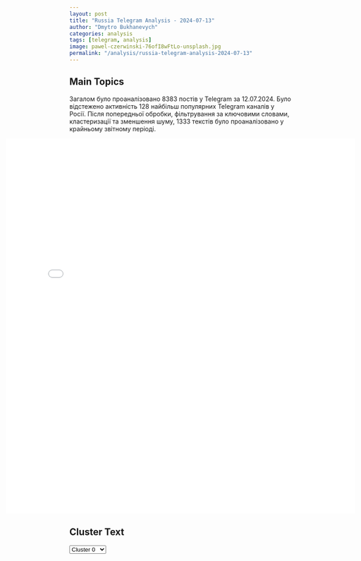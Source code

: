 ```yaml
---
layout: post
title: "Russia Telegram Analysis - 2024-07-13"
author: "Dmytro Bukhanevych"
categories: analysis
tags: [telegram, analysis]
image: pawel-czerwinski-76ofI8wFtLo-unsplash.jpg
permalink: "/analysis/russia-telegram-analysis-2024-07-13"
---
```


<style>
    /* Adjusting iframe-container styles */
    .wide-iframe-container {
        width: calc(100% + 30vw);  /* Extending the width */
        margin-left: -15vw;       /* Negative margin to push to the left */
        overflow: hidden;         /* In case the iframe content spills over */
    }

    .wide-iframe-container iframe {
        width: 100%;  /* Making the iframe take the full width of its container */
        border: none; /* Removing any borders from the iframe */
    }

    /* Toggle mechanism */
    .hidden {
        display: none;
    }
    
    .show-content-target:checked + .show-content {
        display: block;
    }
</style>

<h2>Main Topics</h2>
<p>Загалом було проаналізовано 8383 постів у Telegram за 12.07.2024. Було відстежено активність 128 найбільш популярних Telegram каналів у Росії. Після попередньої обробки, фільтрування за ключовими словами, кластеризації та зменшення шуму, 1333 текстів було проаналізовано у крайньому звітному періоді.</p>
<!-- Embedding Main Plotly Visualization -->
<div class="wide-iframe-container">
    <iframe src="{{site.baseurl}}/visualizations/2024-07-13/fig_topics_time.html" height="850"></iframe>
</div>


<h2>Cluster Text</h2>

<!-- Dropdown to select a cluster -->
<select id="clusterSelector" onchange="displayClusterText()">
<option value="0">Cluster 0</option><option value="1">Cluster 1</option><option value="2">Cluster 2</option><option value="3">Cluster 3</option><option value="4">Cluster 4</option><option value="5">Cluster 5</option><option value="6">Cluster 6</option><option value="7">Cluster 7</option><option value="8">Cluster 8</option><option value="9">Cluster 9</option><option value="10">Cluster 10</option><option value="11">Cluster 11</option><option value="12">Cluster 12</option><option value="13">Cluster 13</option><option value="14">Cluster 14</option><option value="15">Cluster 15</option><option value="16">Cluster 16</option>
</select>

<!-- Display area for the selected cluster's text -->
<div id="clusterTextDisplay" class="hidden"></div>

<script type="text/javascript">
    var clusterDetails = {"0": "<b>Total Posts:</b> 24<br><b>Date:</b> 2024-07-12 10:34:10+00:00<br><b>Author:</b> tele_eve<br><b>Link:</b> https://t.me/s/tele_eve/18247<br><b>Subscribers:</b> 391326<br><b>Text:</b> \u0422\u0435\u043a\u0441\u0442: \ud83c\uddf7\ud83c\uddfa\u0420\u043e\u0441\u043a\u043e\u043c\u043d\u0430\u0434\u0437\u043e\u0440 \u0437\u0430\u0431\u043b\u043e\u043a\u0438\u0440\u043e\u0432\u0430\u043b \u0424\u0438\u043a\u0431\u0443\u043a\u0421\u0430\u0439\u0442 \u0441 \u0444\u0430\u043d\u0444\u0438\u043a\u0430\u043c\u0438 \u2014 \u0444\u0430\u043d\u0430\u0442\u0441\u043a\u0438\u043c\u0438 \u043f\u0440\u043e\u0438\u0437\u0432\u0435\u0434\u0435\u043d\u0438\u044f\u043c\u0438 \u043f\u043e \u043c\u043e\u0442\u0438\u0432\u0430\u043c \u043a\u043d\u0438\u0433, \u043a\u0438\u043d\u043e, \u0441\u0435\u0440\u0438\u0430\u043b\u043e\u0432, \u0430\u043d\u0438\u043c\u0430\u0446\u0438\u0439 \u2014 \u0424\u0438\u043a\u0431\u0443\u043a \u043f\u043e\u044f\u0432\u0438\u043b\u0441\u044f \u0432 \u043f\u0435\u0440\u0435\u0447\u043d\u0435 \u0437\u0430\u0431\u043b\u043e\u043a\u0438\u0440\u043e\u0432\u0430\u043d\u043d\u044b\u0445 \u0440\u0435\u0441\u0443\u0440\u0441\u043e\u0432 \u0420\u043e\u0441\u043a\u043e\u043c\u043d\u0430\u0434\u0437\u043e\u0440\u0430 (\u0420\u041a\u041d). \u041f\u0440\u0435\u0434\u043f\u043e\u043b\u043e\u0436\u0438\u0442\u0435\u043b\u044c\u043d\u0430\u044f \u043f\u0440\u0438\u0447\u0438\u043d\u0430 \u0431\u043b\u043e\u043a\u0438\u0440\u043e\u0432\u043a\u0438 \u2014 \u0440\u0430\u0441\u043f\u0440\u043e\u0441\u0442\u0440\u0430\u043d\u0435\u043d\u0438\u0435 \u043c\u0430\u0442\u0435\u0440\u0438\u0430\u043b\u043e\u0432, \u0441\u0432\u044f\u0437\u0430\u043d\u043d\u044b\u0445 \u0441 \u041b\u0413\u0411\u0422* \u043f\u0440\u043e\u043f\u0430\u0433\u0430\u043d\u0434\u043e\u0439.\u0421\u043e\u0433\u043b\u0430\u0441\u043d\u043e \u043e\u0442\u043a\u0440\u044b\u0442\u044b\u043c \u0434\u0430\u043d\u043d\u044b\u043c \u0437\u0430 \u043f\u0440\u043e\u0448\u043b\u044b\u0439 \u0433\u043e\u0434, \u0424\u0438\u043a\u0431\u0443\u043a \u044f\u0432\u043b\u044f\u0435\u0442\u0441\u044f \u0441\u0430\u043c\u044b\u043c \u0431\u043e\u043b\u044c\u0448\u0438\u043c \u0440\u0443\u0441\u0441\u043a\u043e\u044f\u0437\u044b\u0447\u043d\u044b\u043c \u0438\u043d\u0442\u0435\u0440\u043d\u0435\u0442-\u0440\u0435\u0441\u0443\u0440\u0441\u043e\u043c \u0434\u043b\u044f \u043e\u043d\u043b\u0430\u0439\u043d-\u043f\u0443\u0431\u043b\u0438\u043a\u0430\u0446\u0438\u0439. \u041f\u0440\u0438 \u0447\u0435\u043c \u043e\u0442\u043c\u0435\u0447\u0430\u0435\u0442\u0441\u044f, \u0447\u0442\u043e \u043d\u0430 \u043f\u043b\u043e\u0449\u0430\u0434\u043a\u0435 \u0434\u043b\u0438\u0442\u0435\u043b\u044c\u043d\u043e\u0435 \u0432\u0440\u0435\u043c\u044f \u043f\u0443\u0431\u043b\u0438\u043a\u0443\u044e\u0442\u0441\u044f \u043d\u0435 \u0442\u043e\u043b\u044c\u043a\u043e \u0444\u0430\u043d\u0444\u0438\u043a\u0438, \u043d\u043e \u0438 \u043e\u0440\u0438\u0433\u0438\u043d\u0430\u043b\u044c\u043d\u044b\u0435 \u0438\u0441\u0442\u043e\u0440\u0438\u0438 \u0438 \u043b\u0438\u0442\u0435\u0440\u0430\u0442\u0443\u0440\u043e\u0432\u0435\u0434\u0447\u0435\u0441\u043a\u0438\u0435 \u0441\u0442\u0430\u0442\u044c\u0438 \u043d\u0430\u0447\u0438\u043d\u0430\u044e\u0449\u0438\u0445 \u0430\u0432\u0442\u043e\u0440\u043e\u0432. \u0420\u043e\u0441\u043a\u043e\u043c\u043d\u0430\u0434\u0437\u043e\u0440 \u0440\u0430\u043d\u0435\u0435 \u0443\u0436\u0435 \u043d\u0435\u043e\u0434\u043d\u043e\u043a\u0440\u0430\u0442\u043d\u043e \u0442\u0440\u0435\u0431\u043e\u0432\u0430\u043b \u043e\u0442 \u0432\u043b\u0430\u0434\u0435\u043b\u044c\u0446\u0435\u0432 \u0424\u0438\u043a\u0431\u0443\u043a\u0430 \u0443\u0434\u0430\u043b\u0438\u0442\u044c \u0437\u0430\u043f\u0440\u0435\u0449\u0435\u043d\u043d\u044b\u0439 \u0432 \u0420\u043e\u0441\u0441\u0438\u0438 \u043a\u043e\u043d\u0442\u0435\u043d\u0442, \u043f\u0440\u043e\u043f\u0430\u0433\u0430\u043d\u0434\u0438\u0440\u0443\u044e\u0449\u0438\u0439 \u0434\u0432\u0438\u0436\u0435\u043d\u0438\u0435 \u041b\u0413\u0411\u0422*. \u041d\u0430 \u0442\u0440\u0435\u0431\u043e\u0432\u0430\u043d\u0438\u044f \u0432\u0435\u0434\u043e\u043c\u0441\u0442\u0432\u0430 \u0441\u043e\u0437\u0434\u0430\u0442\u0435\u043b\u0438 \u043f\u043b\u043e\u0449\u0430\u0434\u043a\u0438, \u043f\u043e \u0438\u043d\u0444\u043e\u0440\u043c\u0430\u0446\u0438\u0438 \u043e\u0442\u0435\u0447\u0435\u0441\u0442\u0432\u0435\u043d\u043d\u044b\u0445 \u0421\u041c\u0418, \u043d\u0438\u043a\u0430\u043a \u043d\u0435 \u043e\u0442\u0432\u0435\u0447\u0430\u043b\u0438.*\u0434\u0432\u0438\u0436\u0435\u043d\u0438\u0435 \u043f\u0440\u0438\u0437\u043d\u0430\u043d\u043e \u044d\u043a\u0441\u0442\u0440\u0435\u043c\u0438\u0441\u0442\u0441\u043a\u0438\u043c \u0438 \u0442\u0435\u0440\u0440\u043e\u0440\u0438\u0441\u0442\u0441\u043a\u0438\u043c \u043d\u0430 \u0442\u0435\u0440\u0440\u0438\u0442\u043e\u0440\u0438\u0438 \u0420\u0424#\u0440\u043e\u0441\u0441\u0438\u044f #\u043a\u0443\u043b\u044c\u0442\u0443\u0440\u0430 #\u043e\u0431\u0449\u0435\u0441\u0442\u0432\u043e", "1": "<b>Total Posts:</b> 46<br><b>Date:</b> 2024-07-12 14:05:48+00:00<br><b>Author:</b> ru2ch<br><b>Link:</b> https://t.me/s/ru2ch/117492<br><b>Subscribers:</b> 513327<br><b>Text:</b> \u0422\u0435\u043a\u0441\u0442: \u2757\ufe0f\u041f\u0443\u0442\u0438\u043d \u043f\u043e\u0434\u043f\u0438\u0441\u0430\u043b \u0437\u0430\u043a\u043e\u043d, \u0432\u0432\u043e\u0434\u044f\u0449\u0438\u0439 \u0441 2025 \u0433\u043e\u0434\u0430 \u043f\u0440\u043e\u0433\u0440\u0435\u0441\u0441\u0438\u0432\u043d\u0443\u044e \u0448\u043a\u0430\u043b\u0443 \u041d\u0414\u0424\u041b \u0441\u043e \u0441\u0442\u0430\u0432\u043a\u0430\u043c\u0438 \u043e\u0442 13% \u0434\u043e 22%", "2": "<b>Total Posts:</b> 30<br><b>Date:</b> 2024-07-12 19:26:50+00:00<br><b>Author:</b> ivan_utenkov13<br><b>Link:</b> https://t.me/s/ivan_utenkov13/57595<br><b>Subscribers:</b> 400094<br><b>Text:</b> \u0422\u0435\u043a\u0441\u0442: \u26a1\ufe0f\u0428\u0435\u0444 \u041f\u0435\u043d\u0442\u0430\u0433\u043e\u043d\u0430 \u041e\u0441\u0442\u0438\u043d \u043f\u0440\u043e\u0432\u0435\u043b \u0442\u0435\u043b\u0435\u0444\u043e\u043d\u043d\u044b\u0439 \u0440\u0430\u0437\u0433\u043e\u0432\u043e\u0440 \u0441 \u043c\u0438\u043d\u0438\u0441\u0442\u0440\u043e\u043c \u043e\u0431\u043e\u0440\u043e\u043d\u044b \u0420\u0424 \u0411\u0435\u043b\u043e\u0443\u0441\u043e\u0432\u044b\u043c, \u043e\u043d \u0441\u0442\u0430\u043b \u0432\u0442\u043e\u0440\u044b\u043c \u0437\u0430 \u043c\u0435\u0441\u044f\u0446, \u2014 \u0430\u043c\u0435\u0440\u0438\u043a\u0430\u043d\u0441\u043a\u043e\u0435 \u0432\u0435\u0434\u043e\u043c\u0441\u0442\u0432\u043e.\u041e\u0441\u0442\u0438\u043d \u0432 \u0440\u0430\u0437\u0433\u043e\u0432\u043e\u0440\u0435 \u043f\u043e\u0434\u0447\u0435\u0440\u043a\u043d\u0443\u043b \u0432\u0430\u0436\u043d\u043e\u0441\u0442\u044c \u0441\u043e\u0445\u0440\u0430\u043d\u0435\u043d\u0438\u044f \u043e\u0442\u043a\u0440\u044b\u0442\u044b\u043c\u0438 \u043a\u0430\u043d\u0430\u043b\u043e\u0432 \u0441\u0432\u044f\u0437\u0438 \u043c\u0435\u0436\u0434\u0443 \u0420\u043e\u0441\u0441\u0438\u0435\u0439 \u0438 \u0421\u0428\u0410.", "3": "<b>Total Posts:</b> 284<br><b>Date:</b> 2024-07-12 17:45:04+00:00<br><b>Author:</b> ukraina_ru<br><b>Link:</b> https://t.me/s/ukraina_ru/208315<br><b>Subscribers:</b> 436817<br><b>Text:</b> \u0422\u0435\u043a\u0441\u0442: \ud83d\ude80 \u0420\u0430\u043a\u0435\u0442\u043d\u044b\u0439 \u0443\u0434\u0430\u0440 \u0431\u044b\u043b \u043d\u0430\u043d\u0435\u0441\u0435\u043d \u043f\u043e \u043e\u0431\u044a\u0435\u043a\u0442\u0443 \u0432 \u041a\u043e\u043d\u0441\u0442\u0430\u043d\u0442\u0438\u043d\u043e\u0432\u043a\u0435, \u0433\u0434\u0435 \u0412\u0421\u0423 \u0440\u0435\u043c\u043e\u043d\u0442\u0438\u0440\u043e\u0432\u0430\u043b\u0438 \u0438 \u043e\u0431\u043e\u0440\u0443\u0434\u043e\u0432\u0430\u043b\u0438 \u043f\u0438\u043a\u0430\u043f\u044b, \u2014 \u0441\u043e\u043e\u0431\u0449\u0438\u043b \u043a\u043e\u043e\u0440\u0434\u0438\u043d\u0430\u0442\u043e\u0440 \u043d\u0438\u043a\u043e\u043b\u0430\u0435\u0432\u0441\u043a\u043e\u0433\u043e \u043f\u043e\u0434\u043f\u043e\u043b\u044c\u044f \u041b\u0435\u0431\u0435\u0434\u0435\u0432\"\u041f\u0440\u0438\u043b\u0435\u0442\u0435\u043b\u043e \u0437\u043d\u0430\u0442\u043d\u043e\", \u2014 \u043f\u0440\u043e\u043a\u043e\u043c\u043c\u0435\u043d\u0442\u0438\u0440\u043e\u0432\u0430\u043b\u0438 \u0432 \u043f\u043e\u0434\u043f\u043e\u043b\u044c\u0435.\u0414\u0440\u0443\u0433\u0438\u0435 \u043d\u043e\u0432\u043e\u0441\u0442\u0438 \u043a \u044d\u0442\u043e\u043c\u0443 \u0447\u0430\u0441\u0443:\ud83d\udfe6 \u0422\u0435\u043b\u0435\u0444\u043e\u043d\u043d\u044b\u0439 \u0440\u0430\u0437\u0433\u043e\u0432\u043e\u0440 \u043c\u0438\u043d\u0438\u0441\u0442\u0440\u0430 \u043e\u0431\u043e\u0440\u043e\u043d\u044b \u0410\u043d\u0434\u0440\u0435\u044f \u0411\u0435\u043b\u043e\u0443\u0441\u043e\u0432\u0430 \u0438 \u0433\u043b\u0430\u0432\u044b \u041f\u0435\u043d\u0442\u0430\u0433\u043e\u043d\u0430 \u041b\u043b\u043e\u0439\u0434\u0430 \u041e\u0441\u0442\u0438\u043d\u0430 12 \u0438\u044e\u043b\u044f \u0441\u043e\u0441\u0442\u043e\u044f\u043b\u0441\u044f \u043f\u043e \u0438\u043d\u0438\u0446\u0438\u0430\u0442\u0438\u0432\u0435 \u0440\u043e\u0441\u0441\u0438\u0439\u0441\u043a\u043e\u0439 \u0441\u0442\u043e\u0440\u043e\u043d\u044b, \u0441\u043e\u043e\u0431\u0449\u0438\u043b\u0438 \u0432 \u041c\u0438\u043d\u043e\u0431\u043e\u0440\u043e\u043d\u044b;\ud83d\udfe6 \u0412 \u0432\u0435\u0434\u043e\u043c\u0441\u0442\u0432\u0435 \u043e\u0442\u043c\u0435\u0442\u0438\u043b\u0438, \u0447\u0442\u043e \u043e\u0431\u0441\u0443\u0436\u0434\u0430\u043b\u0441\u044f \u0432\u043e\u043f\u0440\u043e\u0441 \u043f\u0440\u0435\u0434\u043e\u0442\u0432\u0440\u0430\u0449\u0435\u043d\u0438\u044f \u0443\u0433\u0440\u043e\u0437 \u0431\u0435\u0437\u043e\u043f\u0430\u0441\u043d\u043e\u0441\u0442\u0438 \u0438 \u0441\u043d\u0438\u0436\u0435\u043d\u0438\u044f \u0440\u0438\u0441\u043a\u0430 \u0432\u043e\u0437\u043c\u043e\u0436\u043d\u043e\u0439 \u044d\u0441\u043a\u0430\u043b\u0430\u0446\u0438\u0438;\ud83d\udfe6 \u0412\u041a\u0421 \u0420\u0424 \u0438\u0437\u043c\u0435\u043d\u0438\u043b\u0438 \u0442\u0430\u043a\u0442\u0438\u043a\u0443 \u043e\u0431\u0441\u0442\u0440\u0435\u043b\u043e\u0432 \u0423\u043a\u0440\u0430\u0438\u043d\u044b, \u0437\u0430\u043f\u0443\u0441\u043a\u0438 \"\u041a\u0430\u043b\u0438\u0431\u0440\u043e\u0432\" \u0441 \u041a\u0430\u0441\u043f\u0438\u044f \u0442\u0435\u043f\u0435\u0440\u044c \u043f\u043e\u0447\u0442\u0438 \u043d\u0435\u0432\u043e\u0437\u043c\u043e\u0436\u043d\u043e \u0437\u0430\u0444\u0438\u043a\u0441\u0438\u0440\u043e\u0432\u0430\u0442\u044c, \u2014 Defense Express;\ud83d\udfe6 \u0414\u043e\u043b\u0436\u043d\u043e\u0441\u0442\u044c \u043f\u0440\u0435\u043f\u043e\u0434\u0430\u0432\u0430\u0442\u0435\u043b\u044f \u041e\u0411\u0416 \u0441 1 \u0441\u0435\u043d\u0442\u044f\u0431\u0440\u044f \u0431\u0443\u0434\u0435\u0442 \u043d\u0430\u0437\u044b\u0432\u0430\u0442\u044c\u0441\u044f \u043f\u0440\u0435\u043f\u043e\u0434\u0430\u0432\u0430\u0442\u0435\u043b\u044c-\u043e\u0440\u0433\u0430\u043d\u0438\u0437\u0430\u0442\u043e\u0440 \u043e\u0441\u043d\u043e\u0432 \u0431\u0435\u0437\u043e\u043f\u0430\u0441\u043d\u043e\u0441\u0442\u0438 \u0438 \u0437\u0430\u0449\u0438\u0442\u044b \u0420\u043e\u0434\u0438\u043d\u044b, \u0441\u043b\u0435\u0434\u0443\u0435\u0442 \u0438\u0437 \u043f\u043e\u0441\u0442\u0430\u043d\u043e\u0432\u043b\u0435\u043d\u0438\u044f \u041f\u0440\u0430\u0432\u0438\u0442\u0435\u043b\u044c\u0441\u0442\u0432\u0430 \u0420\u0424;\ud83d\udfe6 \u041d\u0430\u0446\u0438\u043e\u043d\u0430\u043b\u044c\u043d\u044b\u0439 \u0441\u043e\u0432\u0435\u0442 \u043f\u043e \u0442\u0435\u043b\u0435\u0432\u0438\u0434\u0435\u043d\u0438\u044e \u0438 \u0440\u0430\u0434\u0438\u043e\u0432\u0435\u0449\u0430\u043d\u0438\u044e \u0423\u043a\u0440\u0430\u0438\u043d\u044b \u0432\u043d\u0435\u0441 \u0430\u043a\u0442\u0451\u0440\u0430 \u0412\u043b\u0430\u0434\u0438\u043c\u0438\u0440\u0430 \u041c\u0430\u0448\u043a\u043e\u0432\u0430 \u0432 \u0441\u043f\u0438\u0441\u043e\u043a \u043b\u0438\u0446, \"\u0441\u043e\u0437\u0434\u0430\u044e\u0449\u0438\u0445 \u0443\u0433\u0440\u043e\u0437\u0443 \u043d\u0430\u0446\u0438\u043e\u043d\u0430\u043b\u044c\u043d\u043e\u0439 \u0431\u0435\u0437\u043e\u043f\u0430\u0441\u043d\u043e\u0441\u0442\u0438\" \u0441\u0442\u0440\u0430\u043d\u044b.\u0417\u043d\u0430\u0442\u044c \u0431\u043e\u043b\u044c\u0448\u0435 \u0441 \u0423\u043a\u0440\u0430\u0438\u043d\u0430.\u0440\u0443 \ud83d\udc4d", "4": "<b>Total Posts:</b> 263<br><b>Date:</b> 2024-07-12 03:51:10+00:00<br><b>Author:</b> dva_majors<br><b>Link:</b> https://t.me/s/dva_majors/47113<br><b>Subscribers:</b> 734663<br><b>Text:</b> \u0422\u0435\u043a\u0441\u0442: \u26a1\ufe0f\u0413\u0435\u043d\u0441\u0435\u043a \u041d\u0410\u0422\u041e \u0419\u0435\u043d\u0441 \u0421\u0442\u043e\u043b\u0442\u0435\u043d\u0431\u0435\u0440\u0433:\u00ab\u0415\u0434\u0438\u043d\u0441\u0442\u0432\u0435\u043d\u043d\u044b\u0439 \u0441\u043f\u043e\u0441\u043e\u0431 \u043f\u043e\u0440\u0430\u0437\u0438\u0442\u044c \u0432\u043e\u0435\u043d\u043d\u044b\u0435 \u0446\u0435\u043b\u0438, \u0440\u0430\u043a\u0435\u0442\u043d\u044b\u0435 \u0443\u0441\u0442\u0430\u043d\u043e\u0432\u043a\u0438 \u0438\u043b\u0438 \u0430\u044d\u0440\u043e\u0434\u0440\u043e\u043c\u044b, \u0441 \u043a\u043e\u0442\u043e\u0440\u044b\u0445 \u0432\u0435\u0434\u0443\u0442\u0441\u044f \u0430\u0442\u0430\u043a\u0438 \u043f\u0440\u043e\u0442\u0438\u0432 \u0423\u043a\u0440\u0430\u0438\u043d\u044b - \u044d\u0442\u043e \u043f\u043e\u0440\u0430\u0437\u0438\u0442\u044c \u0432\u043e\u0435\u043d\u043d\u044b\u0435 \u043e\u0431\u044a\u0435\u043a\u0442\u044b \u043d\u0430 \u0440\u043e\u0441\u0441\u0438\u0439\u0441\u043a\u043e\u0439 \u0442\u0435\u0440\u0440\u0438\u0442\u043e\u0440\u0438\u0438, \u043f\u043e\u044d\u0442\u043e\u043c\u0443 \u044f \u043f\u0440\u0438\u0432\u0435\u0442\u0441\u0442\u0432\u0443\u044e, \u0447\u0442\u043e \u0441\u043e\u044e\u0437\u043d\u0438\u043a\u0438 \u043e\u0441\u043b\u0430\u0431\u0438\u043b\u0438 \u0441\u0432\u043e\u0438 \u043e\u0433\u0440\u0430\u043d\u0438\u0447\u0435\u043d\u0438\u044f \u043d\u0430 \u043e\u0440\u0443\u0436\u0438\u0435, \u0438 \u043d\u0435\u0442 \u043d\u0438\u043a\u0430\u043a\u0438\u0445 \u0441\u043e\u043c\u043d\u0435\u043d\u0438\u0439 \u0432 \u0442\u043e\u043c, \u0447\u0442\u043e \u0423\u043a\u0440\u0430\u0438\u043d\u0430 \u0438\u043c\u0435\u0435\u0442 \u043f\u0440\u0430\u0432\u043e \u0435\u0433\u043e \u0438\u0441\u043f\u043e\u043b\u044c\u0437\u043e\u0432\u0430\u0442\u044c\u00bb\u2728\u0424\u043e\u0440\u043c\u0430\u043b\u044c\u043d\u044b\u0439 \u0433\u043b\u0430\u0432\u0430 \u0441\u0430\u043c\u043e\u0433\u043e \u043c\u043e\u0449\u043d\u043e\u0433\u043e \u043d\u0430 \u043f\u043b\u0430\u043d\u0435\u0442\u0435 \u0432\u043e\u0435\u043d\u043d\u043e\u0433\u043e \u0430\u043b\u044c\u044f\u043d\u0441\u0430 \u043f\u0440\u0438\u0437\u044b\u0432\u0430\u0435\u0442 \u0441\u0442\u0440\u0430\u043d\u044b \u0417\u0430\u043f\u0430\u0434\u0430 \u0440\u0430\u0437\u0440\u0435\u0448\u0438\u0442\u044c \u0431\u0438\u0442\u044c \u041d\u0410\u0422\u041e\u0432\u0441\u043a\u0438\u043c\u0438 \u0440\u0430\u043a\u0435\u0442\u0430\u043c\u0438 \u043f\u043e \u0432\u043e\u0435\u043d\u043d\u044b\u043c \u043e\u0431\u044a\u0435\u043a\u0442\u0430\u043c \u043d\u0430 \u0442\u0435\u0440\u0440\u0438\u0442\u043e\u0440\u0438\u0438 \u0420\u043e\u0441\u0441\u0438\u0438.\u041a\u0442\u043e \u0440\u0435\u0448\u0438\u043b, \u0447\u0442\u043e \u0431\u0443\u0434\u0443\u0442 \u043a\u0430\u043a\u0438\u0435-\u0442\u043e \"\u043f\u0435\u0440\u0435\u0433\u043e\u0432\u043e\u0440\u044b\" \u0438\u043b\u0438 \"\u0437\u0430\u043c\u0438\u0440\u0435\u043d\u0438\u0435\", \u043c\u044b \u043d\u0435 \u043f\u043e\u043d\u0438\u043c\u0430\u0435\u043c. \u042d\u043a\u043e\u043d\u043e\u043c\u0438\u0447\u0435\u0441\u043a\u0438\u0435, \u0432\u043e\u0435\u043d\u043d\u044b\u0435, \u043b\u043e\u0433\u0438\u0441\u0442\u0438\u0447\u0435\u0441\u043a\u0438\u0435, \u043f\u043e\u043b\u0438\u0442\u0438\u0447\u0435\u0441\u043a\u0438\u0435 \u0434\u0435\u0439\u0441\u0442\u0432\u0438\u044f \u0421\u0435\u0432\u0435\u0440\u043e\u0430\u0442\u043b\u0430\u043d\u0442\u0438\u0447\u0435\u0441\u043a\u043e\u0433\u043e \u0410\u043b\u044c\u044f\u043d\u0441\u0430 \u043d\u0430 \u044d\u0442\u043e \u043d\u0435 \u0443\u043a\u0430\u0437\u044b\u0432\u0430\u044e\u0442 \u0441\u043e\u0432\u0441\u0435\u043c.\u0414\u0432\u0430 \u043c\u0430\u0439\u043e\u0440\u0430", "5": "<b>Total Posts:</b> 81<br><b>Date:</b> 2024-07-12 07:06:38+00:00<br><b>Author:</b> sashakots<br><b>Link:</b> https://t.me/s/sashakots/47809<br><b>Subscribers:</b> 568381<br><b>Text:</b> \u0422\u0435\u043a\u0441\u0442: \u041f\u0443\u0442\u0438\u043d \u0438 \u0422\u0440\u0430\u043c\u043f - \u043d\u0430 \u0441\u0430\u043c\u043c\u0438\u0442\u0435 \u041d\u0410\u0422\u041e \u0432 \u0412\u0430\u0448\u0438\u043d\u0433\u0442\u043e\u043d\u0435!\u041f\u043e \u043a\u0440\u0430\u0439\u043d\u0435\u0439 \u043c\u0435\u0440\u0435, \u0432 \u0432\u043e\u043e\u0431\u0440\u0430\u0436\u0430\u0435\u043c\u043e\u043c \u043c\u0438\u0440\u0435 \u0441\u0442\u0430\u0440\u0438\u043d\u044b \u0411\u0430\u0439\u0434\u0435\u043d\u0430.\u0421\u043d\u0430\u0447\u0430\u043b\u0430 \u043e\u043d \u043d\u0430\u0437\u0432\u0430\u043b \u041f\u0443\u0442\u0438\u043d\u0430 \u043f\u0440\u0435\u0437\u0438\u0434\u0435\u043d\u0442\u043e\u043c \u0423\u043a\u0440\u0430\u0438\u043d\u044b, \u0443\u043a\u0430\u0437\u044b\u0432\u0430\u044f \u043f\u0440\u0438 \u044d\u0442\u043e\u043c \u043d\u0430 \u0441\u0442\u043e\u044f\u0449\u0435\u0433\u043e \u0440\u044f\u0434\u043e\u043c \u0417\u0435\u043b\u0435\u043d\u0441\u043a\u043e\u0433\u043e:- \u0410 \u0442\u0435\u043f\u0435\u0440\u044c \u044f \u0445\u043e\u0442\u0435\u043b \u0431\u044b \u0434\u0430\u0442\u044c \u0441\u043b\u043e\u0432\u043e \u043f\u0440\u0435\u0437\u0438\u0434\u0435\u043d\u0442\u0443 \u0423\u043a\u0440\u0430\u0438\u043d\u044b, \u043a\u043e\u0442\u043e\u0440\u044b\u0439 \u0434\u0435\u043c\u043e\u043d\u0441\u0442\u0440\u0438\u0440\u0443\u0435\u0442 \u0441\u0442\u043e\u043b\u044c\u043a\u043e \u0436\u0435 \u043c\u0443\u0436\u0435\u0441\u0442\u0432\u0430, \u0441\u043a\u043e\u043b\u044c\u043a\u043e \u0438 \u0440\u0435\u0448\u0438\u043c\u043e\u0441\u0442\u0438. \u0414\u0430\u043c\u044b \u0438 \u0433\u043e\u0441\u043f\u043e\u0434\u0430, \u043f\u0440\u0435\u0437\u0438\u0434\u0435\u043d\u0442 \u041f\u0443\u0442\u0438\u043d!\u0417\u0430\u0442\u0435\u043c, \u043a\u043e\u0433\u0434\u0430 \u0436\u0443\u0440\u043d\u0430\u043b\u0438\u0441\u0442\u044b \u0441\u043f\u0440\u043e\u0441\u0438\u043b\u0438 \u0411\u0430\u0439\u0434\u0435\u043d\u0430 \u043e \u0442\u043e\u043c, \u0441\u043d\u0438\u043c\u0435\u0442\u0441\u044f \u043b\u0438 \u043e\u043d \u0441 \u0432\u044b\u0431\u043e\u0440\u043e\u0432 \u0438 \u0443\u0441\u0442\u0443\u043f\u0438\u0442 \u043c\u0435\u0441\u0442\u043e \u041a\u0430\u043c\u0430\u043b\u0435 \u0425\u0430\u0440\u0440\u0438\u0441, \u043e\u043d \u043e\u0442\u0432\u0435\u0442\u0438\u043b:- \u042f \u0431\u044b \u043d\u0435 \u0432\u044b\u0431\u0440\u0430\u043b \u0432\u0438\u0446\u0435-\u043f\u0440\u0435\u0437\u0438\u0434\u0435\u043d\u0442\u0430 \u0422\u0440\u0430\u043c\u043f\u0430 \u0431\u044b\u0442\u044c \u0432\u0438\u0446\u0435-\u043f\u0440\u0435\u0437\u0438\u0434\u0435\u043d\u0442\u043e\u043c, \u0435\u0441\u043b\u0438 \u0431\u044b \u044f \u043d\u0435 \u0441\u0447\u0438\u0442\u0430\u043b, \u0447\u0442\u043e \u043e\u043d\u0430 \u0438\u043c\u0435\u0435\u0442 \u0434\u043e\u0441\u0442\u0430\u0442\u043e\u0447\u043d\u0443\u044e \u043a\u0432\u0430\u043b\u0438\u0444\u0438\u043a\u0430\u0446\u0438\u044e, \u0447\u0442\u043e\u0431\u044b \u0431\u044b\u0442\u044c \u043f\u0440\u0435\u0437\u0438\u0434\u0435\u043d\u0442\u043e\u043c.\u041e \u0441\u0432\u043e\u0435\u0439 \u0443\u043c\u0441\u0442\u0432\u0435\u043d\u043d\u043e-\u0444\u0438\u0437\u0438\u0447\u0435\u0441\u043a\u043e\u0439 \u043a\u0432\u0430\u043b\u0438\u0444\u0438\u043a\u0430\u0446\u0438\u0438 \u0411\u0430\u0439\u0434\u0435\u043d \u0433\u043e\u0432\u043e\u0440\u0438\u0442\u044c \u043d\u0435 \u0441\u0442\u0430\u043b.@sashakots", "6": "<b>Total Posts:</b> 33<br><b>Date:</b> 2024-07-12 15:22:26+00:00<br><b>Author:</b> gardez66<br><b>Link:</b> https://t.me/s/GardeZ66/10137<br><b>Subscribers:</b> 314646<br><b>Text:</b> \u0422\u0435\u043a\u0441\u0442: \u041e\u0440\u0431\u0430\u043d \u043f\u043e\u0441\u043b\u0435 \u0432\u0441\u0442\u0440\u0435\u0447\u0438 \u0441 \u0422\u0440\u0430\u043c\u043f\u043e\u043c \u0437\u0430\u044f\u0432\u0438\u043b, \u0447\u0442\u043e \u0442\u043e\u0442 \"\u0440\u0435\u0448\u0438\u0442 \u0432\u043e\u043f\u0440\u043e\u0441\" \u043a\u043e\u043d\u0444\u043b\u0438\u043a\u0442\u0430 \u043d\u0430 \u0423\u043a\u0440\u0430\u0438\u043d\u0435.\u00ab\u041f\u0435\u0440\u0435\u0433\u043e\u0432\u043e\u0440\u044b \u0441 \u043f\u0440\u0435\u0437\u0438\u0434\u0435\u043d\u0442\u043e\u043c \u0422\u0440\u0430\u043c\u043f\u043e\u043c \u043e \u043c\u0438\u0440\u0435. \u0425\u043e\u0440\u043e\u0448\u0430\u044f \u043d\u043e\u0432\u043e\u0441\u0442\u044c \u0434\u043d\u044f: \u043e\u043d \u0440\u0435\u0448\u0438\u0442 \u0432\u043e\u043f\u0440\u043e\u0441\u00bb, - \u0437\u0430\u044f\u0432\u0438\u043b \u041e\u0440\u0431\u0430\u043d. \u0412\u0435\u043d\u0433\u0435\u0440\u0441\u043a\u0438\u0439 \u043f\u0440\u0435\u043c\u044c\u0435\u0440 \u0442\u0430\u043a\u0436\u0435 \u043e\u043f\u0443\u0431\u043b\u0438\u043a\u043e\u0432\u0430\u043b \u0444\u043e\u0442\u043e \u0441\u043e \u0432\u0441\u0442\u0440\u0435\u0447\u0438 \u0441 \u044d\u043a\u0441-\u043f\u0440\u0435\u0437\u0438\u0434\u0435\u043d\u0442\u043e\u043c \u0421\u0428\u0410, \u043f\u043e\u0434\u043f\u0438\u0441\u0430\u0432 \u0435\u0433\u043e \"\u041c\u0438\u0441\u0441\u0438\u044f \u043c\u0438\u0440\u0430 5.0. \u041c\u0430\u0440-\u0430-\u041b\u0430\u0433\u043e\" (\u0442\u0430\u043c \u043d\u0430\u0445\u043e\u0434\u0438\u0442\u0441\u044f \u0438\u043c\u0435\u043d\u0438\u0435 \u0422\u0440\u0430\u043c\u043f\u0430).\u0410\u043b\u0435\u043a\u0441 \u0441 \u042e\u0441\u0442\u0430\u0441\u043e\u043c \u0414\u043e\u043d\u043d\u0438 \u0438 \u0412\u0438\u043a\u0438 2.0:)'\u0412\u0435\u043d\u0433\u0435\u0440\u0441\u043a\u0438\u0439 \u0441\u0432\u044f\u0437\u043d\u043e\u0439' \u0438\u0434\u0435\u0442 \u0432\u0430-\u0431\u0430\u043d\u043a\ud83d\udd25\u0422\u0451\u043c\u0430 \u0432 \u0442\u0435\u043c\u0435.", "7": "<b>Total Posts:</b> 82<br><b>Date:</b> 2024-07-12 07:00:37+00:00<br><b>Author:</b> bbbreaking<br><b>Link:</b> https://t.me/s/bbbreaking/185956<br><b>Subscribers:</b> 1757483<br><b>Text:</b> \u0422\u0435\u043a\u0441\u0442: \u041f\u0440\u0435\u043c\u044c\u0435\u0440-\u043c\u0438\u043d\u0438\u0441\u0442\u0440 \u0418\u0442\u0430\u043b\u0438\u0438 \u0414\u0436\u043e\u0440\u0434\u0436\u0430 \u041c\u0435\u043b\u043e\u043d\u0438 \u0437\u0430\u044f\u0432\u0438\u043b\u0430, \u0447\u0442\u043e \u043f\u0440\u0435\u0437\u0438\u0434\u0435\u043d\u0442 \u0421\u0428\u0410 \u0414\u0436\u043e \u0411\u0430\u0439\u0434\u0435\u043d \u043f\u0440\u043e\u0438\u0437\u0432\u043e\u0434\u0438\u0442 \u0445\u043e\u0440\u043e\u0448\u0435\u0435 \u0432\u043f\u0435\u0447\u0430\u0442\u043b\u0435\u043d\u0438\u0435 \u0438 \u0441 \u043d\u0438\u043c \u0432\u0441\u0435 \u0432 \u043f\u043e\u0440\u044f\u0434\u043a\u0435. \"\u041c\u044b \u0440\u0430\u0437\u0433\u043e\u0432\u0430\u0440\u0438\u0432\u0430\u043b\u0438 [\u0441 \u0411\u0430\u0439\u0434\u0435\u043d\u043e\u043c], \u0441 \u043d\u0438\u043c \u0432\u0441\u0435 \u0432 \u043f\u043e\u0440\u044f\u0434\u043a\u0435, \u043c\u044b \u043e\u0431\u0441\u0443\u0436\u0434\u0430\u043b\u0438 \u044e\u0436\u043d\u044b\u0435 \u0440\u0443\u0431\u0435\u0436\u0438 [\u041d\u0410\u0422\u041e], \u0447\u0442\u043e \u0434\u043b\u044f \u043c\u0435\u043d\u044f \u043f\u0440\u0438\u043e\u0440\u0438\u0442\u0435\u0442\u043d\u043e, \u043e\u043d \u043f\u0440\u043e\u0432\u0435\u043b \u0445\u043e\u0440\u043e\u0448\u0438\u0439 \u0441\u0430\u043c\u043c\u0438\u0442\", - \u0441\u043a\u0430\u0437\u0430\u043b\u0430 \u041c\u0435\u043b\u043e\u043d\u0438 \u0436\u0443\u0440\u043d\u0430\u043b\u0438\u0441\u0442\u0430\u043c \u043f\u043e \u0437\u0430\u0432\u0435\u0440\u0448\u0435\u043d\u0438\u0438 \u0441\u0430\u043c\u043c\u0438\u0442\u0430 \u041d\u0410\u0422\u041e \u0432 \u0412\u0430\u0448\u0438\u043d\u0433\u0442\u043e\u043d\u0435. \u0412\u043e\u043f\u0440\u043e\u0441 \u043f\u0440\u0435\u043c\u044c\u0435\u0440\u0443 \u043f\u0440\u043e\u0437\u0432\u0443\u0447\u0430\u043b \u0432 \u0441\u0432\u044f\u0437\u0438 \u0441 \u0441\u043e\u043c\u043d\u0435\u043d\u0438\u044f\u043c\u0438 \u0432 \u0442\u043e\u043c, \u0447\u0442\u043e \u0441\u043e\u0441\u0442\u043e\u044f\u043d\u0438\u0435 \u0437\u0434\u043e\u0440\u043e\u0432\u044c\u044f \u0411\u0430\u0439\u0434\u0435\u043d\u0430 \u043f\u043e\u0437\u0432\u043e\u043b\u044f\u0435\u0442 \u0435\u043c\u0443 \u0432\u044b\u0434\u0432\u0438\u0433\u0430\u0442\u044c\u0441\u044f \u043d\u0430 \u0432\u0442\u043e\u0440\u043e\u0439 \u0441\u0440\u043e\u043a. \u0412 \u0445\u043e\u0434\u0435 \u0441\u0430\u043c\u043c\u0438\u0442\u0430 \u0432 \u0412\u0430\u0448\u0438\u043d\u0433\u0442\u043e\u043d\u0435 \u0432 \u0441\u0432\u043e\u0438\u0445 \u043f\u0443\u0431\u043b\u0438\u0447\u043d\u044b\u0445 \u0432\u044b\u0441\u0442\u0443\u043f\u043b\u0435\u043d\u0438\u044f\u0445 \u043e\u043d \u0432\u043d\u043e\u0432\u044c \u0434\u043e\u043f\u0443\u0441\u0442\u0438\u043b \u0440\u044f\u0434 \u043e\u0433\u043e\u0432\u043e\u0440\u043e\u043a, \u043e\u0448\u0438\u0431\u043e\u043a \u0438 \u043d\u0435\u0442\u043e\u0447\u043d\u043e\u0441\u0442\u0435\u0439. \u0412\u0441\u0435 \u044d\u0442\u043e, \u043a\u0430\u043a \u043f\u0438\u0448\u0443\u0442 \u0421\u041c\u0418, \u0437\u0430\u0441\u0442\u0430\u0432\u043b\u044f\u0435\u0442 \u0435\u0433\u043e \u0441\u0442\u043e\u0440\u043e\u043d\u043d\u0438\u043a\u043e\u0432 \u0437\u0430\u0434\u0443\u043c\u0430\u0442\u044c\u0441\u044f \u043e \u0441\u043c\u0435\u043d\u0435 \u043a\u0430\u043d\u0434\u0438\u0434\u0430\u0442\u0430 \u043e\u0442 \u0434\u0435\u043c\u043e\u043a\u0440\u0430\u0442\u043e\u0432 \u043d\u0430 \u043d\u043e\u044f\u0431\u0440\u044c\u0441\u043a\u0438\u0445 \u043f\u0440\u0435\u0437\u0438\u0434\u0435\u043d\u0442\u0441\u043a\u0438\u0445 \u0432\u044b\u0431\u043e\u0440\u0430\u0445.", "8": "<b>Total Posts:</b> 46<br><b>Date:</b> 2024-07-12 01:48:04+00:00<br><b>Author:</b> rvvoenkor<br><b>Link:</b> https://t.me/s/RVvoenkor/72297<br><b>Subscribers:</b> 1470762<br><b>Text:</b> \u0422\u0435\u043a\u0441\u0442: \u203c\ufe0f\ud83c\uddfa\ud83c\uddf8\ud83c\uddf7\ud83c\uddfa\u0411\u0430\u0439\u0434\u0435\u043d \u0437\u0430\u044f\u0432\u0438\u043b, \u0447\u0442\u043e \u0433\u0438\u043f\u043e\u0442\u0435\u0442\u0438\u0447\u0435\u0441\u043a\u0438\u0435 \u0443\u0434\u0430\u0440\u044b \u0412\u0421\u0423 \u043f\u043e \u00ab\u041c\u043e\u0441\u043a\u0432\u0435 \u0438 \u041a\u0440\u0435\u043c\u043b\u044e\u00bb \u043d\u0435 \u0438\u043c\u0435\u043b\u0438 \u0431\u044b \u0441\u043c\u044b\u0441\u043b\u0430.\u25aa\ufe0f\u0422.\u0435. \u0443\u0434\u0430\u0440\u044b \u0423\u043a\u0440\u0430\u0438\u043d\u044b \u0432\u0433\u043b\u0443\u0431\u044c \u0420\u043e\u0441\u0441\u0438\u0438 \u0431\u0435\u0441\u0441\u043c\u044b\u0441\u043b\u0435\u043d\u043d\u044b, \u0437\u0430\u044f\u0432\u0438\u043b \u043e\u043d \u043d\u0430 \u0441\u0430\u043c\u043c\u0438\u0442\u0435 \u041d\u0410\u0422\u041e.\u25aa\ufe0f\u0422\u0430\u043a\u0436\u0435 \u043e\u043d \u0441\u043a\u0430\u0437\u0430\u043b, \u0447\u0442\u043e \u043d\u0435 \u0433\u043e\u0442\u043e\u0432 \u0441\u0435\u0439\u0447\u0430\u0441 \u043a \u043f\u0440\u044f\u043c\u043e\u043c\u0443 \u0432\u0437\u0430\u0438\u043c\u043e\u0434\u0435\u0439\u0441\u0442\u0432\u0438\u044e \u0441 \u041f\u0443\u0442\u0438\u043d\u044b\u043c, \u0443\u0442\u0432\u0435\u0440\u0436\u0434\u0430\u044f, \u0447\u0442\u043e \u043f\u043e\u043b\u044c\u0437\u044b \u043e\u0442 \u0442\u0430\u043a\u043e\u0433\u043e \u043a\u043e\u043d\u0442\u0430\u043a\u0442\u0430 \u0431\u044b \u043d\u0435 \u0431\u044b\u043b\u043e.\u25aa\ufe0f\u041f\u0440\u0438 \u044d\u0442\u043e\u043c \u043f\u0440\u0435\u0437\u0438\u0434\u0435\u043d\u0442-\u043c\u0430\u0440\u0430\u0437\u043c\u0430\u0442\u0438\u043a \u0434\u043e\u0431\u0430\u0432\u0438\u043b, \u0447\u0442\u043e \u0431\u044b\u043b \u0431\u044b \u0433\u043e\u0442\u043e\u0432 \u0433\u043e\u0432\u043e\u0440\u0438\u0442\u044c \u0441 \u041f\u0443\u0442\u0438\u043d\u044b\u043c, \u0435\u0441\u043b\u0438 \u0431\u044b \u0440\u043e\u0441\u0441\u0438\u0439\u0441\u043a\u0438\u0439 \u043b\u0438\u0434\u0435\u0440 \u0435\u043c\u0443 \u043f\u043e\u0437\u0432\u043e\u043d\u0438\u043b.t.me/RVvoenkor", "9": "<b>Total Posts:</b> 38<br><b>Date:</b> 2024-07-12 14:34:06+00:00<br><b>Author:</b> solovievlive<br><b>Link:</b> https://t.me/s/SolovievLive/268871<br><b>Subscribers:</b> 1329758<br><b>Text:</b> \u0422\u0435\u043a\u0441\u0442: \u041f\u0440\u043e\u0432\u0435\u043b \u0440\u0430\u0431\u043e\u0447\u0443\u044e \u043f\u043e\u0435\u0437\u0434\u043a\u0443 \u0432 \u0414\u041d\u0420\u0412 \u041c\u0430\u0440\u0438\u0443\u043f\u043e\u043b\u0435 \u043f\u0440\u043e\u0432\u0435\u0440\u0438\u043b, \u043a\u0430\u043a \u0438\u0434\u0443\u0442 \u0434\u0435\u043b\u0430 \u0432 \u0431\u043e\u043b\u044c\u043d\u0438\u0446\u0435 \u0438\u043d\u0442\u0435\u043d\u0441\u0438\u0432\u043d\u043e\u0433\u043e \u043b\u0435\u0447\u0435\u043d\u0438\u044f. \u0421\u0442\u0440\u043e\u0438\u0442\u0435\u043b\u0438 \u043f\u043e\u0434 \u043a\u043e\u043d\u0442\u0440\u043e\u043b\u0435\u043c \u00ab\u0415\u0434\u0438\u043d\u043e\u0433\u043e \u0437\u0430\u043a\u0430\u0437\u0447\u0438\u043a\u0430\u00bb \u0437\u0430\u043a\u043e\u043d\u0447\u0438\u043b\u0438 \u0440\u0430\u0431\u043e\u0442\u044b \u043d\u0430 \u0432\u043e\u0441\u044c\u043c\u0438 \u044d\u0442\u0430\u0436\u0430\u0445 \u0432 \u043e\u0434\u043d\u043e\u043c \u0438\u0437 \u0442\u0440\u0451\u0445 \u043b\u0435\u0447\u0435\u0431\u043d\u044b\u0445 \u043a\u043e\u0440\u043f\u0443\u0441\u043e\u0432. \u041f\u043e \u0434\u0440\u0443\u0433\u0438\u043c \u0434\u0432\u0443\u043c \u043f\u0440\u043e\u0432\u0435\u043b\u0438 \u043e\u0431\u0441\u043b\u0435\u0434\u043e\u0432\u0430\u043d\u0438\u0435, \u0441\u043a\u043e\u0440\u043e \u043f\u0440\u0438\u0441\u0442\u0443\u043f\u044f\u0442 \u0438 \u043a \u043d\u0438\u043c.\u0412\u043c\u0435\u0441\u0442\u0435 \u0441 \u0433\u043b\u0430\u0432\u043e\u0439 \u0414\u041d\u0420 \u0414\u0435\u043d\u0438\u0441\u043e\u043c \u041f\u0443\u0448\u0438\u043b\u0438\u043d\u044b\u043c \u0438 \u041f\u0440\u0435\u0434\u0441\u0435\u0434\u0430\u0442\u0435\u043b\u0435\u043c \u041f\u0440\u0430\u0432\u0438\u0442\u0435\u043b\u044c\u0441\u0442\u0432\u0430 \u0440\u0435\u0441\u043f\u0443\u0431\u043b\u0438\u043a\u0438 \u0415\u0432\u0433\u0435\u043d\u0438\u0435\u043c \u0421\u043e\u043b\u043d\u0446\u0435\u0432\u044b\u043c \u043e\u0437\u043d\u0430\u043a\u043e\u043c\u0438\u043b\u0438\u0441\u044c \u0441 \u0445\u043e\u0434\u043e\u043c \u0441\u0442\u0440\u043e\u0438\u0442\u0435\u043b\u044c\u0441\u0442\u0432\u0430 \u0438 \u0432\u043e\u0441\u0441\u0442\u0430\u043d\u043e\u0432\u043b\u0435\u043d\u0438\u044f \u0434\u043e\u043c\u043e\u0432. \u041f\u043e\u0441\u0435\u0442\u0438\u043b\u0438 \u043f\u043b\u043e\u0449\u0430\u0434\u043a\u0443 \u0416\u041a \u00ab\u041b\u0435\u043d\u0438\u043d\u0433\u0440\u0430\u0434\u0441\u043a\u0438\u0439 \u043a\u0432\u0430\u0440\u0442\u0430\u043b\u00bb, \u0433\u0434\u0435 \u043c\u043e\u0436\u043d\u043e \u043f\u0440\u0438\u043e\u0431\u0440\u0435\u0441\u0442\u0438 \u0436\u0438\u043b\u044c\u0451 \u043f\u043e \u0438\u043f\u043e\u0442\u0435\u043a\u0435 \u0432 2%. \u041f\u043e\u0447\u0442\u0438 \u043d\u0430 17 \u0413\u0430 \u0437\u0430\u0441\u0442\u0440\u043e\u0439\u0449\u0438\u043a \u043f\u043b\u0430\u043d\u0438\u0440\u0443\u0435\u0442 \u0432\u043e\u0437\u0432\u0435\u0441\u0442\u0438 15 \u043c\u043d\u043e\u0433\u043e\u044d\u0442\u0430\u0436\u0435\u043a \u043f\u043b\u043e\u0449\u0430\u0434\u044c\u044e \u0431\u043e\u043b\u0435\u0435 137,5 \u0442\u044b\u0441\u044f\u0447 \u043a\u0432. \u043c\u0435\u0442\u0440\u043e\u0432. \u041f\u043e\u043b\u0443\u0447\u0430\u0435\u0442\u0441\u044f, \u0432\u0441\u0435\u0433\u043e 2 329 \u043a\u0432\u0430\u0440\u0442\u0438\u0440. \u0417\u0430 7 \u043c\u0435\u0441\u044f\u0446\u0435\u0432 \u043f\u043e\u0441\u0442\u0440\u043e\u0438\u043b\u0438 12-\u044d\u0442\u0430\u0436\u043d\u044b\u0439 \u0434\u043e\u043c \u0438\u0437 \u043e\u0431\u044a\u0435\u043c\u043d\u043e-\u0431\u043b\u043e\u0447\u043d\u044b\u0445 \u0431\u044b\u0441\u0442\u0440\u043e\u0432\u043e\u0437\u0432\u043e\u0434\u0438\u043c\u044b\u0445 \u043a\u043e\u043d\u0441\u0442\u0440\u0443\u043a\u0446\u0438\u0439. \u0417\u0430\u0448\u0451\u043b \u0432\u043e\u0432\u043d\u0443\u0442\u0440\u044c: \u043a\u0432\u0430\u0440\u0442\u0438\u0440\u044b \u0443\u0436\u0435 \u0441 \u0447\u0438\u0441\u0442\u043e\u0432\u043e\u0439 \u043e\u0442\u0434\u0435\u043b\u043a\u043e\u0439 \u0438 \u043d\u0435\u043e\u0431\u0445\u043e\u0434\u0438\u043c\u043e\u0439 \u0442\u0435\u0445\u043d\u0438\u043a\u043e\u0439.\u0422\u0430\u043a\u0436\u0435 \u043e\u0441\u043c\u043e\u0442\u0440\u0435\u043b \u041c\u0430\u0440\u0438\u0443\u043f\u043e\u043b\u044c\u0441\u043a\u0438\u0439 \u0444\u0438\u043b\u0438\u0430\u043b \u041d\u0430\u0445\u0438\u043c\u043e\u0432\u0441\u043a\u043e\u0433\u043e \u0432\u043e\u0435\u043d\u043d\u043e-\u043c\u043e\u0440\u0441\u043a\u043e\u0433\u043e \u0443\u0447\u0438\u043b\u0438\u0449\u0430. \u041e\u043d \u043f\u043e\u0441\u0442\u0440\u043e\u0435\u043d \u0441\u043f\u0435\u0446\u0438\u0430\u043b\u0438\u0441\u0442\u0430\u043c\u0438 \u0412\u043e\u0435\u043d\u043d\u043e-\u0441\u0442\u0440\u043e\u0438\u0442\u0435\u043b\u044c\u043d\u043e\u0439 \u043a\u043e\u043c\u043f\u0430\u043d\u0438\u0438 \u041c\u0438\u043d\u043e\u0431\u043e\u0440\u043e\u043d\u044b \u0420\u043e\u0441\u0441\u0438\u0438. \u0417\u0434\u0435\u0441\u044c \u0431\u0443\u0434\u0443\u0442 \u0441\u043e\u0437\u0434\u0430\u043d\u044b \u0432\u0441\u0435 \u0443\u0441\u043b\u043e\u0432\u0438\u044f, \u0447\u0442\u043e\u0431\u044b \u0440\u0435\u0431\u044f\u0442\u0430 \u043e\u0431\u0443\u0447\u0430\u043b\u0438\u0441\u044c \u0438 \u0436\u0438\u043b\u0438 \u0432 \u043a\u043e\u043c\u0444\u043e\u0440\u0442\u043d\u044b\u0445 \u0443\u0441\u043b\u043e\u0432\u0438\u044f\u0445.", "10": "<b>Total Posts:</b> 16<br><b>Date:</b> 2024-07-12 16:25:01+00:00<br><b>Author:</b> rt_russian<br><b>Link:</b> https://t.me/s/rt_russian/208406<br><b>Subscribers:</b> 943351<br><b>Text:</b> \u0422\u0435\u043a\u0441\u0442: \u0421\u043f\u043e\u043d\u0441\u043e\u0440\u044b \u0434\u0435\u043c\u043e\u043a\u0440\u0430\u0442\u043e\u0432 \u0437\u0430\u043c\u043e\u0440\u043e\u0437\u0438\u043b\u0438 $90 \u043c\u043b\u043d (7,9 \u043c\u043b\u0440\u0434 \u0440\u0443\u0431\u043b\u0435\u0439) \u0434\u043e \u0442\u0435\u0445 \u043f\u043e\u0440, \u043f\u043e\u043a\u0430 \u0411\u0430\u0439\u0434\u0435\u043d \u043d\u0435 \u0432\u044b\u0439\u0434\u0435\u0442 \u0438\u0437 \u043f\u0440\u0435\u0437\u0438\u0434\u0435\u043d\u0442\u0441\u043a\u043e\u0439 \u0433\u043e\u043d\u043a\u0438, \u043f\u0438\u0448\u0435\u0442 The New York Times.\u0414\u043e\u043d\u043e\u0440\u044b \u0414\u0435\u043c\u043f\u0430\u0440\u0442\u0438\u0438 \u0436\u0434\u0443\u0442, \u0447\u0442\u043e \u043f\u0440\u0435\u0437\u0438\u0434\u0435\u043d\u0442\u0430 \u0421\u0428\u0410 \u0437\u0430\u043c\u0435\u043d\u044f\u0442 \u0434\u0440\u0443\u0433\u0438\u043c \u043a\u0430\u043d\u0434\u0438\u0434\u0430\u0442\u043e\u043c. \u041f\u0440\u0438 \u044d\u0442\u043e\u043c \u0438\u0441\u0442\u043e\u0447\u043d\u0438\u043a\u0438, \u0437\u043d\u0430\u044e\u0449\u0438\u0435 \u043e \u0437\u0430\u043c\u043e\u0440\u043e\u0437\u043a\u0435 \u0430\u043a\u0442\u0438\u0432\u043e\u0432, \u043e\u0442\u043a\u0430\u0437\u0430\u043b\u0438\u0441\u044c \u0441\u043e\u043e\u0431\u0449\u0430\u0442\u044c, \u043a\u0442\u043e \u043e\u0442\u043e\u0437\u0432\u0430\u043b \u043e\u0431\u0435\u0449\u0430\u043d\u043d\u044b\u0435 \u0447\u0435\u043a\u0438.\u0420\u0435\u0448\u0435\u043d\u0438\u0435 \u043e\u0431 \u0443\u0434\u0435\u0440\u0436\u0430\u043d\u0438\u0438 \u043e\u0433\u0440\u043e\u043c\u043d\u044b\u0445 \u0441\u0443\u043c\u043c \u0441\u0442\u0430\u043b\u043e \u043e\u0434\u043d\u0438\u043c \u0438\u0437 \u043f\u043e\u0441\u043b\u0435\u0434\u0441\u0442\u0432\u0438\u0439 \u043f\u043b\u043e\u0445\u043e\u0433\u043e \u0432\u044b\u0441\u0442\u0443\u043f\u043b\u0435\u043d\u0438\u044f \u0411\u0430\u0439\u0434\u0435\u043d\u0430 \u043d\u0430 \u0434\u0435\u0431\u0430\u0442\u0430\u0445, \u043e\u0442\u043c\u0435\u0447\u0430\u0435\u0442 \u0438\u0437\u0434\u0430\u043d\u0438\u0435.\u0420\u0430\u043d\u0435\u0435 RT \u0432\u044b\u044f\u0441\u043d\u0438\u043b, \u043a\u0430\u043a\u0438\u0435 \u0441\u0443\u043c\u043c\u044b \u0436\u0435\u0440\u0442\u0432\u043e\u0432\u0430\u043b\u0438 \u0441\u043f\u043e\u043d\u0441\u043e\u0440\u044b \u0414\u0435\u043c\u043f\u0430\u0440\u0442\u0438\u0438 \u043d\u0430 \u043f\u0440\u0435\u0434\u0432\u044b\u0431\u043e\u0440\u043d\u044b\u0435 \u043a\u0430\u043c\u043f\u0430\u043d\u0438\u0438 \u0411\u0430\u0439\u0434\u0435\u043d\u0430. \u041f\u043e\u0441\u043b\u0435 \u043f\u0440\u043e\u0432\u0430\u043b\u0430 \u043f\u0440\u0435\u0437\u0438\u0434\u0435\u043d\u0442\u0430 \u0421\u0428\u0410 \u043e\u043d\u0438 \u043d\u0430\u0437\u0432\u0430\u043b\u0438 \u0441\u043b\u043e\u0436\u0438\u0432\u0448\u0443\u044e\u0441\u044f \u0441\u0438\u0442\u0443\u0430\u0446\u0438\u044e \u00ab\u0430\u0440\u043c\u0430\u0433\u0435\u0434\u0434\u043e\u043d\u043e\u043c\u00bb.\ud83d\udfe9 \u041f\u043e\u0434\u043f\u0438\u0441\u0430\u0442\u044c\u0441\u044f. \u041f\u0440\u0438\u0441\u043b\u0430\u0442\u044c \u043d\u043e\u0432\u043e\u0441\u0442\u044c", "11": "<b>Total Posts:</b> 87<br><b>Date:</b> 2024-07-12 09:42:49+00:00<br><b>Author:</b> chp_donetska<br><b>Link:</b> https://t.me/s/chp_donetska/103035<br><b>Subscribers:</b> 327581<br><b>Text:</b> \u0422\u0435\u043a\u0441\u0442: \u041f\u043e\u0441\u043b\u0435\u0434\u0441\u0442\u0432\u0438\u044f \u0441\u0431\u0440\u043e\u0441\u0430 \u0432\u0437\u0440\u044b\u0432\u043e\u043e\u043f\u0430\u0441\u043d\u043e\u0433\u043e \u043f\u0440\u0435\u0434\u043c\u0435\u0442\u0430 \u0441 \u0411\u041f\u041b\u0410 \u0412\u0421\u0423 \u043d\u0430 \u043c\u0430\u0440\u0448\u0440\u0443\u0442\u043a\u0443 \u211641 \u0432 \u041a\u0438\u0440\u043e\u0432\u0441\u043a\u043e\u043c \u0440\u0430\u0439\u043e\u043d\u0435 \u0414\u043e\u043d\u0435\u0446\u043a\u0430\ud83d\udcac\u041d\u0430\u043f\u0438\u0441\u0430\u0442\u044c \u043d\u0430\u043c \u041f\u043e\u0434\u043f\u0438\u0441\u0430\u0442\u044c\u0441\u044f \u043d\u0430 \u043a\u0430\u043d\u0430\u043b \u2705", "12": "<b>Total Posts:</b> 31<br><b>Date:</b> 2024-07-12 10:24:53+00:00<br><b>Author:</b> cbpub<br><b>Link:</b> https://t.me/s/Cbpub/52336<br><b>Subscribers:</b> 621398<br><b>Text:</b> \u0422\u0435\u043a\u0441\u0442: \u0420\u0424 \u043d\u0435 \u043f\u043b\u0430\u043d\u0438\u0440\u0443\u0435\u0442 \u043e\u0433\u0440\u0430\u043d\u0438\u0447\u0438\u0432\u0430\u0442\u044c \u0434\u043e\u0441\u0442\u0443\u043f \u043a YouTube, \u0440\u0435\u0447\u044c \u0438\u0434\u0435\u0442 \u043e \u043f\u0440\u043e\u0431\u043b\u0435\u043c\u0430\u0445 \u0441 \u043e\u0431\u043e\u0440\u0443\u0434\u043e\u0432\u0430\u043d\u0438\u0435\u043c \u2014 \u041f\u0435\u0441\u043a\u043e\u0432", "13": "<b>Total Posts:</b> 16<br><b>Date:</b> 2024-07-12 17:14:42+00:00<br><b>Author:</b> ostashkonews<br><b>Link:</b> https://t.me/s/OstashkoNews/144154<br><b>Subscribers:</b> 388664<br><b>Text:</b> \u0422\u0435\u043a\u0441\u0442: \ud83c\uddfa\ud83c\udde6 \u041c\u043d\u043e\u0433\u0438\u0435 \u0436\u0435\u0440\u0442\u0432\u044b \u0441\u0440\u0435\u0434\u0438 \u0433\u0440\u0430\u0436\u0434\u0430\u043d\u0441\u043a\u043e\u0433\u043e \u043d\u0430\u0441\u0435\u043b\u0435\u043d\u0438\u044f \u0423\u043a\u0440\u0430\u0438\u043d\u044b, \u043e \u043a\u043e\u0442\u043e\u0440\u044b\u0445 \u0441\u043e\u043e\u0431\u0449\u0430\u0435\u0442\u0441\u044f, \u043f\u0440\u043e\u0438\u0441\u0445\u043e\u0434\u0438\u0442 \u0432 \u0440\u0435\u0437\u0443\u043b\u044c\u0442\u0430\u0442\u0435 \u043f\u0435\u0440\u0435\u0445\u0432\u0430\u0442\u0430 \u0440\u0430\u043a\u0435\u0442, \u0430 \u0437\u0430\u0442\u0435\u043c \u043f\u0430\u0434\u0435\u043d\u0438\u044f \u043e\u0431\u043b\u043e\u043c\u043a\u043e\u0432 \u2013 \u0434\u0435\u043f\u0443\u0442\u0430\u0442 \u0431\u0443\u043d\u0434\u0435\u0441\u0442\u0430\u0433\u0430 \u0421\u0430\u0440\u0430 \u0412\u0430\u0433\u0435\u043d\u043a\u043d\u0435\u0445\u0442\ud83d\udcdd \u00ab\u041d\u0430\u043f\u0440\u0438\u043c\u0435\u0440, \u0432 \u041a\u0438\u0435\u0432\u0435, \u0432 \u0446\u0435\u043d\u0442\u0440\u0435 \u0436\u0435\u043d\u0441\u043a\u043e\u0433\u043e \u0437\u0434\u043e\u0440\u043e\u0432\u044c\u044f. \u0412 \u0442\u043e\u0442 \u0434\u0435\u043d\u044c, \u043a\u043e\u0433\u0434\u0430 \u0431\u044b\u043b\u0430 \u043f\u043e\u0440\u0430\u0436\u0435\u043d\u0430 \u0431\u043e\u043b\u044c\u043d\u0438\u0446\u0430, \u0431\u044b\u043b\u043e \u0437\u0430\u0440\u0435\u0433\u0438\u0441\u0442\u0440\u0438\u0440\u043e\u0432\u0430\u043d\u043e \u043d\u0435\u0441\u043a\u043e\u043b\u044c\u043a\u043e \u0441\u043c\u0435\u0440\u0442\u0435\u0439, \u043e\u043d\u0438 \u0431\u044b\u043b\u0438 \u0432\u044b\u0437\u0432\u0430\u043d\u044b \u043f\u0430\u0434\u0435\u043d\u0438\u0435\u043c \u043e\u0431\u043b\u043e\u043c\u043a\u043e\u0432 \u0440\u0430\u043a\u0435\u0442\u044b. \u042f \u043d\u0435 \u0434\u0443\u043c\u0430\u044e, \u0447\u0442\u043e \u044d\u0442\u043e \u043e\u0447\u0435\u043d\u044c \u043f\u0440\u0430\u0432\u0434\u043e\u043f\u043e\u0434\u043e\u0431\u043d\u043e \u0430\u0442\u0430\u043a\u043e\u0432\u0430\u0442\u044c \u0431\u043e\u043b\u044c\u043d\u0438\u0446\u0443 \u043f\u0435\u0440\u0435\u0434 \u0441\u0430\u043c\u043c\u0438\u0442\u043e\u043c \u041d\u0410\u0422\u041e\u00bb, \u2013 \u0437\u0430\u044f\u0432\u0438\u043b\u0430 \u043d\u0435\u043c\u0435\u0446\u043a\u0438\u0439 \u043f\u043e\u043b\u0438\u0442\u0438\u043a.#\u0432\u0430\u0436\u043d\u043e\u0435", "14": "<b>Total Posts:</b> 16<br><b>Date:</b> 2024-07-12 16:38:40+00:00<br><b>Author:</b> sheyhtamir1974<br><b>Link:</b> https://t.me/s/sheyhtamir1974/92955<br><b>Subscribers:</b> 443126<br><b>Text:</b> \u0422\u0435\u043a\u0441\u0442: \u26a1\ufe0f\u0421\u0428\u0410 \u043d\u0435 \u0440\u0430\u0437\u0440\u0435\u0448\u0430\u0435\u0442 \u0423\u043a\u0440\u0430\u0438\u043d\u0435 \u0438\u0441\u043f\u043e\u043b\u044c\u0437\u043e\u0432\u0430\u0442\u044c \u0440\u0430\u043a\u0435\u0442\u044b ATACMS \u0434\u043b\u044f \u201c\u0433\u043b\u0443\u0431\u043e\u043a\u0438\u0445\u201c \u0443\u0434\u0430\u0440\u043e\u0432 \u043f\u043e \u0420\u043e\u0441\u0441\u0438\u0438, \u041d\u041e \u044d\u0442\u043e \u043c\u043e\u0436\u0435\u0442 \u0438\u0437\u043c\u0435\u043d\u0438\u0442\u044c\u0441\u044f, \u2014 \u041f\u0435\u043d\u0442\u0430\u0433\u043e\u043d", "15": "<b>Total Posts:</b> 25<br><b>Date:</b> 2024-07-12 04:31:11+00:00<br><b>Author:</b> itsdonetsk<br><b>Link:</b> https://t.me/s/itsdonetsk/176294<br><b>Subscribers:</b> 583547<br><b>Text:</b> \u0422\u0435\u043a\u0441\u0442: \u041f\u043e\u0441\u043b\u0435\u0434\u0441\u0442\u0432\u0438\u044f \u043e\u0431\u0441\u0442\u0440\u0435\u043b\u0430 \u041c\u0438\u0440\u043d\u043e\u0433\u0440\u0430\u0434\u0430 \u0432 \u0414\u043e\u043d\u0435\u0446\u043a\u043e\u0439 \u043e\u0431\u043b\u0430\u0441\u0442\u0438\u041f\u043e\u0434\u043f\u0438\u0441\u0430\u0442\u044c\u0441\u044f  |  \u041f\u0440\u0435\u0434\u043b\u043e\u0436\u0438\u0442\u044c \u043d\u043e\u0432\u043e\u0441\u0442\u044c", "16": "<b>Total Posts:</b> 13<br><b>Date:</b> 2024-07-12 16:56:16+00:00<br><b>Author:</b> sashakots<br><b>Link:</b> https://t.me/s/sashakots/47824<br><b>Subscribers:</b> 568381<br><b>Text:</b> \u0422\u0435\u043a\u0441\u0442: \u0415\u0449\u0435 \u043e\u0442\u0433\u043e\u043b\u043e\u0441\u043a\u0438 \u0432\u0441\u0442\u0440\u0435\u0447\u0438 \u043c\u0438\u043d\u0438\u0441\u0442\u0440\u0430 \u043e\u0431\u043e\u0440\u043e\u043d\u044b \u0441 \u0432\u043e\u0435\u043d\u043a\u043e\u0440\u0430\u043c\u0438\u0410\u043d\u0434\u0440\u0435\u0439 \u0411\u0435\u043b\u043e\u0443\u0441\u043e\u0432 \u043e\u0431\u0440\u0430\u0442\u0438\u043b\u0441\u044f \u043a \u0412\u043b\u0430\u0434\u0438\u043c\u0438\u0440\u0443 \u041f\u0443\u0442\u0438\u043d\u0443 \u0441 \u043f\u0440\u0435\u0434\u043b\u043e\u0436\u0435\u043d\u0438\u0435\u043c \u043e\u0431\u0435\u0441\u043f\u0435\u0447\u0438\u0442\u044c \u0443\u0447\u0430\u0441\u0442\u043d\u0438\u043a\u043e\u0432 \u0421\u0412\u041e \u0430\u043c\u0431\u0443\u043b\u0430\u0442\u043e\u0440\u043d\u044b\u043c\u0438 \u043c\u0435\u0434\u0438\u0446\u0438\u043d\u0441\u043a\u0438\u043c\u0438 \u0443\u0441\u043b\u0443\u0433\u0430\u043c\u0438 \u0432 \u043c\u0435\u0441\u0442\u0430\u0445 \u043f\u0440\u043e\u0432\u0435\u0434\u0435\u043d\u0438\u044f \u043e\u0442\u043f\u0443\u0441\u043a\u0430, \u043f\u0438\u0448\u0443\u0442 \u00ab\u0412\u0435\u0434\u043e\u043c\u043e\u0441\u0442\u0438\u00bb.\u041f\u043e\u0445\u043e\u0436\u0430\u044f \u0442\u0435\u043c\u0430 \u043f\u043e\u0434\u043d\u0438\u043c\u0430\u043b\u0430\u0441\u044c \u043d\u0430 \u0432\u0441\u0442\u0440\u0435\u0447\u0435 \u0432\u043e\u0435\u043d\u043a\u043e\u0440\u043e\u0432 \u0441 \u0433\u043b\u0430\u0432\u043e\u0439 \u043e\u0431\u043e\u0440\u043e\u043d\u043d\u043e\u0433\u043e \u0432\u0435\u0434\u043e\u043c\u0441\u0442\u0432\u0430. \u041a\u0430\u043a \u0441\u043e\u043e\u0431\u0449\u0430\u044e\u0442 \u00ab\u0412\u0435\u0434\u043e\u043c\u043e\u0441\u0442\u0438\u00bb, \u041c\u0438\u043d\u0437\u0434\u0440\u0430\u0432 \u0441\u043e\u0432\u043c\u0435\u0441\u0442\u043d\u043e \u0441 \u041c\u0438\u043d\u043e\u0431\u043e\u0440\u043e\u043d\u044b, \u043f\u043e \u0440\u0435\u0448\u0435\u043d\u0438\u044e \u043f\u0440\u0435\u0437\u0438\u0434\u0435\u043d\u0442\u0430, \u043f\u0440\u043e\u0440\u0430\u0431\u0430\u0442\u044b\u0432\u0430\u0435\u0442 \u0432\u043e\u043f\u0440\u043e\u0441 \u043e\u0440\u0433\u0430\u043d\u0438\u0437\u0430\u0446\u0438\u0438 \u0430\u043c\u0431\u0443\u043b\u0430\u0442\u043e\u0440\u043d\u043e\u0439 \u043c\u0435\u0434\u0438\u0446\u0438\u043d\u0441\u043a\u043e\u0439 \u043f\u043e\u043c\u043e\u0449\u0438 \u0432 \u0433\u0440\u0430\u0436\u0434\u0430\u043d\u0441\u043a\u0438\u0445 \u043c\u0435\u0434\u0438\u0446\u0438\u043d\u0441\u043a\u0438\u0445 \u043b\u0435\u0447\u0435\u0431\u043d\u044b\u0445 \u0443\u0447\u0440\u0435\u0436\u0434\u0435\u043d\u0438\u044f\u0445 \u0434\u043b\u044f \u043e\u0442\u043f\u0443\u0441\u043a\u043d\u0438\u043a\u043e\u0432 \u2013 \u0443\u0447\u0430\u0441\u0442\u043d\u0438\u043a\u043e\u0432 \u0441\u043f\u0435\u0446\u043e\u043f\u0435\u0440\u0430\u0446\u0438\u0438.\u0423 \u0432\u043e\u0435\u043d\u043d\u044b\u0445 \u043d\u0435\u0442 \u0433\u0440\u0430\u0436\u0434\u0430\u043d\u0441\u043a\u043e\u0433\u043e \u043c\u0435\u0434\u0438\u0446\u0438\u043d\u0441\u043a\u043e\u0433\u043e \u043f\u043e\u043b\u0438\u0441\u0430, \u043d\u0435 \u0432\u043e \u0432\u0441\u0435\u0445 \u0440\u0435\u0433\u0438\u043e\u043d\u0430\u0445 \u0435\u0441\u0442\u044c \u0432\u043e\u0435\u043d\u043d\u044b\u0435 \u043c\u0435\u0434\u0443\u0447\u0440\u0435\u0436\u0434\u0435\u043d\u0438\u044f. \u0418 \u0437\u0430 \u044d\u043a\u0441\u0442\u0440\u0435\u043d\u043d\u043e\u0439 \u043f\u043e\u043c\u043e\u0449\u044c\u044e, \u0431\u044b\u0432\u0430\u0435\u0442, \u043e\u0431\u0440\u0430\u0442\u0438\u0442\u044c\u0441\u044f \u043d\u0435\u043a\u0443\u0434\u0430.\u041d\u043e\u0432\u0430\u044f \u043c\u0435\u0440\u0430 \u043f\u043e\u0437\u0432\u043e\u043b\u0438\u0442 \u0432\u043e\u0435\u043d\u043d\u043e\u0441\u043b\u0443\u0436\u0430\u0449\u0438\u043c \u0432 \u043f\u0435\u0440\u0438\u043e\u0434 \u0441\u043f\u0435\u0446\u043e\u043f\u0435\u0440\u0430\u0446\u0438\u0438 \u043e\u0431\u0440\u0430\u0449\u0430\u0442\u044c\u0441\u044f \u0432 \u043c\u0435\u0434\u0443\u0447\u0440\u0435\u0436\u0434\u0435\u043d\u0438\u044f \u0432 \u043c\u0435\u0441\u0442\u0430\u0445 \u0438\u0445 \u0444\u0430\u043a\u0442\u0438\u0447\u0435\u0441\u043a\u043e\u0433\u043e \u043f\u0440\u0435\u0431\u044b\u0432\u0430\u043d\u0438\u044f.@sashakots"};

    function displayClusterText() {
        var selectedLabel = document.getElementById("clusterSelector").value;
        var details = clusterDetails[selectedLabel];
        var textDiv = document.getElementById("clusterTextDisplay");
        textDiv.innerHTML = '<p>' + details + '</p>';
        textDiv.classList.remove('hidden');
    }
</script>


